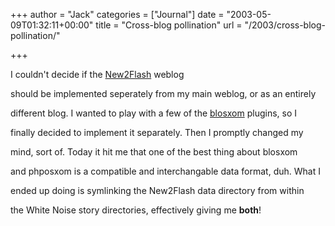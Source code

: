 +++
author = "Jack"
categories = ["Journal"]
date = "2003-05-09T01:32:11+00:00"
title = "Cross-blog pollination"
url = "/2003/cross-blog-pollination/"

+++

I couldn't decide if the [New2Flash][1] weblog
  

  
should be implemented seperately from my main weblog, or as an entirely
  

  
different blog. I wanted to play with a few of the [blosxom][2] plugins, so I
  

  
finally decided to implement it separately. Then I promptly changed my
  

  
mind, sort of. Today it hit me that one of the best thing about blosxom
  

  
and phposxom is a compatible and interchangable data format, duh. What I
  

  
ended up doing is symlinking the New2Flash data directory from within
  

  
the White Noise story directories, effectively giving me **both**!

 [1]: //www.jackbaty.com/weblogs/new2flash"
 [2]: //www.raelity.org/apps/blosxom/"